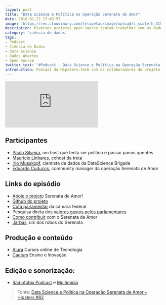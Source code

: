 ```yaml
---
layout: post
title: "Data Science e Política na Operação Serenata de Amor"
date: 2018-01-22 17:49:53
image: 'https://res.cloudinary.com/felipetac/image/upload/c_scale,h_315,w_600/v1516729937/Hipsters-62_opue3i.png'
description: Diversos projetos open source tentam trabalhar com os dados abertos do governo e outras entidades de transparência. A operação Serenata de Amor é certamente um dos projetos mais bem sucedidos e estruturados. Conheça um pouco dos objetivos do grupo e tecnologias existentes por trás.
category: 'ciência de dados'
tags:
- Podcast
- Ciência de Dados
- Data Science
- Dados Abertos
- Open Source
twitter_text: "#Podcast - Data Science e Política na Operação Serenata de Amor"
introduction: Podcast da Hipsters.tech com os colaboradores do projeto "Operação Serenata de Amor" que utiliza ciência de dados e dados abertos do governo
---
```

<iframe class="podcast" src="https://hipsters.tech/?powerpress_embed=1040-podcast&amp;powerpress_player=mediaelement-audio" frameborder="0" scrolling="no"></iframe>

## Participantes

- [Paulo Silveira](https://twitter.com/paulo_caelum), um host que tenta ser político e passar panos quentes
- [Mauricio Linhares](https://twitter.com/mauriciojr), cohost da treta
- [Irio Musskopf](https://twitter.com/irio), cientista de dados da DataScience Brigade
- [Eduardo Cuducos](https://twitter.com/cuducos), community manager da operação Serenata de Amor

## Links do episódio

- [Apoie o projeto](https://apoia.se/serenata) Serenata de Amor!
- [Github do projeto](https://github.com/datasciencebr/serenata-de-amor)
- [Cota parlamentar](http://www.camara.gov.br/cota-parlamentar/) da câmara federal
- Pesquisa direta dos [valores gastos pelos parlamentares](http://www2.camara.leg.br/transparencia/cota-para-exercicio-da-atividade-parlamentar/dados-abertos-cota-parlamentar)
- [Como contribuir](https://medium.com/data-science-brigade/how-does-one-contribute-to-serenata-de-amor-operation-36e3e7b38207) com o Serenata de Amor
- [Jarbas](https://jarbas.serenatadeamor.org/), um dos robos do Serenata

## Produção e conteúdo

- [Alura](https://www.alura.com.br/) Cursos online de Tecnologia
- [Caelum](https://www.caelum.com.br/) Ensino e Inovação

## Edição e sonorização: 
- [Radiofobia Podcast](http://www.radiofobia.com.br/) e [Multimídia](http://www.radiofobia.com.br/)

> Fonte: [Data Science e Política na Operação Serenata de Amor – Hipsters #62](https://hipsters.tech/data-science-e-politica-na-operacao-serenata-de-amor-hipsters-62/)
